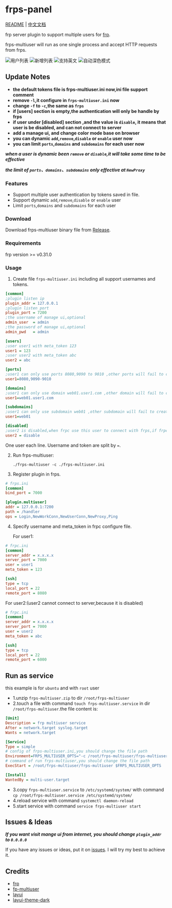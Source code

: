 # frps-panel

[README](README.md) | [中文文档](README_zh.md)

frp server plugin to support multiple users for [frp](https://github.com/fatedier/frp).

frps-multiuser will run as one single process and accept HTTP requests from frps.

![用户列表](screenshots/user%20list.png)
![新增列表](screenshots/new%20user.png)
![支持英文](screenshots/i18n.png)
![自动深色模式](screenshots/dark%20mode.png)

## Update Notes

+ **the default tokens file is frps-multiuser.ini now,ini file support comment**
+ **remove `-l`,it configure in `frps-multiuser.ini` now**
+ **change `-f` to `-c`,the same as `frps`**
+ **if \[users\] section is empty,the authentication will only be handle by frps**
+ **if user under \[disabled\] section ,and the value is `disable`, it means that user is be disabled, and can not connect to server**
+ **add a manage ui, and change color mode base on browser**
+ **you can dynamic `add`,`remove`,`disable` or `enable` user now**
+ **you can limit `ports`,`domains` and `subdomains` for each user now**

***when a user is dynamic been `remove` or `disable`,it will take some time to be effective***

***the limit of `ports`、`domains`、`subdomains` only effective at `NewProxy`***

### Features

* Support multiple user authentication by tokens saved in file.
* Support dynamic `add`,`remove`,`disable` or `enable` user
* Limit `ports`,`domains` and `subdomains` for each user

### Download

Download frps-multiuser binary file from [Release](../../releases).

### Requirements

frp version >= v0.31.0

### Usage

1. Create file `frps-multiuser.ini` including all support usernames and tokens.

```ini
[common]
;plugin listen ip
plugin_addr = 127.0.0.1
;plugin listen port
plugin_port = 7200
;the username of manage ui,optional
admin_user  = admin
;the password of manage ui,optional
admin_pwd   = admin

[users]
;user user1 with meta_token 123
user1 = 123
;user user2 with meta_token abc
user2 = abc

[ports]
;user1 can only use ports 8080,9090 to 9010 ,other ports will fail to create proxy (frpc can normally startup)
user1=8080,9090-9010

[domains]
;user1 can only use domain web01.user1.com ,other domain will fail to create proxy (frpc can normally startup)
user1=web01.user1.com

[subdomains]
;user1 can only use subdomain web01 ,other subdomain will fail to create proxy (frpc can normally startup)
user1=web01

[disabled]
;user2 is disabled,when frpc use this user to connect with frps,if frpc is not startup,it cannot startup,if it's already startup,it will always show error logs on console
user2 = disable
```

   One user each line. Username and token are split by `=`.

2. Run frps-multiuser:

   `./frps-multiuser -c ./frps-multiuser.ini`

3. Register plugin in frps.

```ini
# frps.ini
[common]
bind_port = 7000

[plugin.multiuser]
addr = 127.0.0.1:7200
path = /handler
ops = Login,NewWorkConn,NewUserConn,NewProxy,Ping
```

4. Specify username and meta_token in frpc configure file.

   For user1:

```ini
# frpc.ini
[common]
server_addr = x.x.x.x
server_port = 7000
user = user1
meta_token = 123

[ssh]
type = tcp
local_port = 22
remote_port = 8080
```

   For user2:(user2 cannot connect to server,because it is disabled)

```ini
# frpc.ini
[common]
server_addr = x.x.x.x
server_port = 7000
user = user2
meta_token = abc

[ssh]
type = tcp
local_port = 22
remote_port = 6000
```

## Run as service

this example is for `ubuntu` and with `root` user

+ 1.unzip `frps-multiuser.zip` to dir `/root/frps-multiuser`
+ 2.touch a file with command `touch frps-multiuser.service` in dir `/root/frps-multiuser`.the file content is:
```ini
[Unit]
Description = frp multiuser service
After = network.target syslog.target
Wants = network.target

[Service]
Type = simple
# config of frps-multiuser.ini,you should change the file path
Environment=FRPS_MULTIUSER_OPTS="-c /root/frps-multiuser/frps-multiuser.ini"
# command of run frps-multiuser,you should change the file path
ExecStart = /root/frps-multiuser/frps-multiuser $FRPS_MULTIUSER_OPTS

[Install]
WantedBy = multi-user.target
```
+ 3.copy `frps-multiuser.service` to `/etc/systemd/system/` with command `cp /root/frps-multiuser.service /etc/systemd/system/`
+ 4.reload service with command `systemctl daemon-reload`
+ 5.start service with command `service frps-multiuser start`

## Issues & Ideas

___If you want visit mange ui from internet, you should change `plugin_addr` to `0.0.0.0`___

If you have any issues or ideas, put it on [issues](https://github.com/yhl452493373/frps-multiuser/issues). I will try my best to achieve it.

## Credits

+ [frp](https://github.com/fatedier/frp)
+ [fp-multiuser](https://github.com/gofrp/fp-multiuser)
+ [layui](https://github.com/layui/layui)
+ [layui-theme-dark](https://github.com/Sight-wcg/layui-theme-dark)
